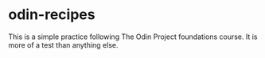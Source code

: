 # odin-recipes
This is a simple practice following The Odin Project foundations course. It is more of a test than anything else.
